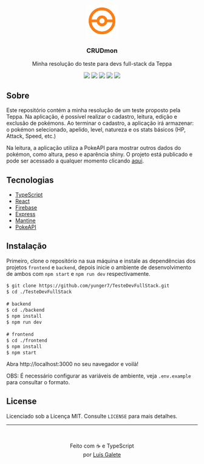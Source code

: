 <p align="center">
  <a href="https://testedevfullstack-3d9a1.web.app/">
    <img src="./frontend/public/logo.png" height="84" />
  </a>
  <h3 align="center">CRUDmon</h3>
  <p align="center">Minha resolução do teste para devs full-stack da Teppa</p>
  <p align="center">
    <a href="https://testedevfullstack-3d9a1.web.app/" target="_blank"><img src="https://img.shields.io/website?down_color=FA5252&down_message=Inativo&label=Website&style=flat-square&up_color=FD7E14&up_message=Ativo&color=FD7E14&url=https%3A%2F%2Ftestedevfullstack-3d9a1.web.app" /></a>
    <img src="https://img.shields.io/github/last-commit/yunger7/TesteDevFullStack?color=FD7E14&label=Ultimo%20commit&logo=github&logoColor=ffffff&style=flat-square" />
    <img src="https://img.shields.io/github/languages/code-size/yunger7/TesteDevFullStack?color=FD7E14&label=Tamanho&logo=github&logoColor=ffffff&style=flat-square" />
    <img src="https://img.shields.io/github/languages/top/yunger7/TesteDevFullStack?color=FD7E14&label=TypeScript&logo=typescript&logoColor=ffffff&style=flat-square" />
    <img src="https://img.shields.io/github/license/yunger7/TesteDevFullStack?&color=FD7E14&label=Licen%C3%A7a&logo=github&logoColor=ffffff&style=flat-square" />
  </p>
</p>

## Sobre
Este repositório contém a minha resolução de um teste proposto pela Teppa. Na aplicação, é possível realizar o cadastro, leitura, edição e exclusão de pokémons. Ao terminar o cadastro, a aplicação irá armazenar: o pokémon selecionado, apelido, level, natureza e os stats básicos (HP, Attack, Speed, etc.)

Na leitura, a aplicação utiliza a PokeAPI para mostrar outros dados do pokémon, como altura, peso e aparência shiny. O projeto está publicado e pode ser acessado a qualquer momento clicando [aqui](https://testedevfullstack-3d9a1.web.app/).

## Tecnologias
- [TypeScript](https://www.typescriptlang.org/)
- [React](https://reactjs.org/)
- [Firebase](https://firebase.google.com/)
- [Express](https://expressjs.com/)
- [Mantine](https://mantine.dev/)
- [PokeAPI](https://pokeapi.co/)

## Instalação
Primeiro, clone o repositório na sua máquina e instale as dependências dos projetos `frontend` e `backend`, depois inicie o ambiente de desenvolvimento de ambos com `npm start` e `npm run dev` respectivamente.
```
$ git clone https://github.com/yunger7/TesteDevFullStack.git
$ cd ./TesteDevFullStack

# backend
$ cd ./backend
$ npm install
$ npm run dev

# frontend
$ cd ./frontend
$ npm install
$ npm start
```
Abra http://localhost:3000 no seu navegador e voilà!

OBS: É necessário configurar as variáveis de ambiente, veja `.env.example` para consultar o formato.

## License
Licenciado sob a Licença MIT. Consulte `LICENSE` para mais detalhes.

<hr /><br />

<p align="center">Feito com ☕ e TypeScript <br/> por <a href="https://luisgalete.com.br/">Luís Galete</a></p>
